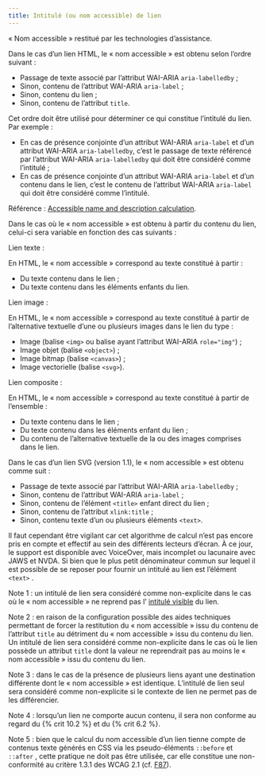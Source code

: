 ```yaml
---
title: Intitulé (ou nom accessible) de lien 
---
```


« Nom accessible » restitué par les technologies d’assistance.

Dans le cas d’un lien HTML, le « nom accessible » est obtenu selon l’ordre
suivant :
* Passage de texte associé par l’attribut WAI-ARIA `aria-labelledby` ; 
* Sinon, contenu de l’attribut WAI-ARIA `aria-label` ; 
* Sinon, contenu du lien ;
* Sinon, contenu de l’attribut `title`.

Cet ordre doit être utilisé pour déterminer ce qui constitue l’intitulé du
lien. Par exemple :
* En cas de présence conjointe d’un attribut WAI-ARIA `aria-label` et d’un attribut WAI-ARIA `aria-labelledby`, c’est le passage de texte référencé par l’attribut WAI-ARIA `aria-labelledby` qui doit être considéré comme l’intitulé ; 
* En cas de présence conjointe d’un attribut WAI-ARIA `aria-label` et d’un contenu dans le lien, c’est le contenu de l’attribut WAI-ARIA `aria-label` qui doit être considéré comme l’intitulé. 

Référence : [Accessible name and description
calculation](https://www.w3.org/TR/accname-1.1/).

Dans le cas où le « nom accessible » est obtenu à partir du contenu du lien,
celui-ci sera variable en fonction des cas suivants :

Lien texte :

En HTML, le « nom accessible » correspond au texte constitué à partir :
* Du texte contenu dans le lien ;
* Du texte contenu dans les éléments enfants du lien.

Lien image :

En HTML, le « nom accessible » correspond au texte constitué à partir de
l’alternative textuelle d’une ou plusieurs images dans le lien du type :
* Image (balise `<img>` ou balise ayant l’attribut WAI-ARIA `role="img"`) ; 
* Image objet (balise `<object>`) ; 
* Image bitmap (balise `<canvas>`) ; 
* Image vectorielle (balise `<svg>`). 

Lien composite :

En HTML, le « nom accessible » correspond au texte constitué à partir de
l’ensemble :
* Du texte contenu dans le lien ;
* Du texte contenu dans les éléments enfant du lien ;
* Du contenu de l’alternative textuelle de la ou des images comprises dans le lien.

Dans le cas d’un lien SVG (version 1.1), le « nom accessible » est obtenu
comme suit :
* Passage de texte associé par l’attribut WAI-ARIA `aria-labelledby` ; 
* Sinon, contenu de l’attribut WAI-ARIA `aria-label` ; 
* Sinon, contenu de l’élément `<title>` enfant direct du lien ; 
* Sinon, contenu de l’attribut `xlink:title` ; 
* Sinon, contenu texte d’un ou plusieurs éléments `<text>`.

Il faut cependant être vigilant car cet algorithme de calcul n’est pas encore
pris en compte et effectif au sein des différents lecteurs d’écran. À ce jour,
le support est disponible avec VoiceOver, mais incomplet ou lacunaire avec
JAWS et NVDA. Si bien que le plus petit dénominateur commun sur lequel il est
possible de se reposer pour fournir un intitulé au lien est l’élément `<text>`
.

Note 1 : un intitulé de lien sera considéré comme non-explicite dans le cas où
le « nom accessible » ne reprend pas l’ [intitulé visible](#intitule-visible)
du lien.

Note 2 : en raison de la configuration possible des aides techniques
permettant de forcer la restitution du « nom accessible » issu du contenu de
l’attribut `title` au détriment du « nom accessible » issu du contenu du lien.
Un intitulé de lien sera considéré comme non-explicite dans le cas où le lien
possède un attribut `title` dont la valeur ne reprendrait pas au moins le «
nom accessible » issu du contenu du lien.

Note 3 : dans le cas de la présence de plusieurs liens ayant une destination
différente dont le « nom accessible » est identique. L’intitulé de lien seul
sera considéré comme non-explicite si le contexte de lien ne permet pas de les
différencier.

Note 4 : lorsqu’un lien ne comporte aucun contenu, il sera non conforme au
regard du {% crit 10.2 %} et du {% crit 6.2 %}.

Note 5 : bien que le calcul du nom accessible d’un lien tienne compte de
contenus texte générés en CSS via les pseudo-éléments `::before` et `::after`
, cette pratique ne doit pas être utilisée, car elle constitue une non-
conformité au critère 1.3.1 des WCAG 2.1 (cf.
[F87](https://www.w3.org/WAI/WCAG21/Techniques/failures/F87)).

